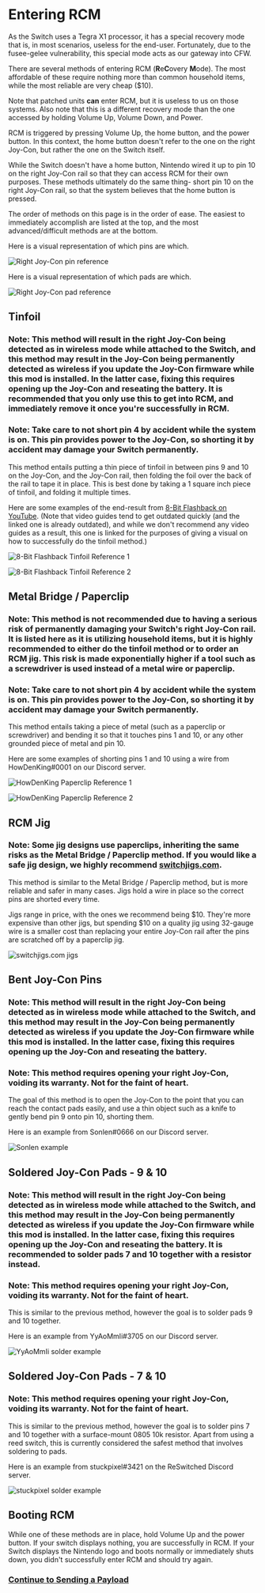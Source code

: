 # Entering RCM


As the Switch uses a Tegra X1 processor, it has a special recovery mode that is, in most scenarios, useless for the end-user. Fortunately, due to the fusee-gelee vulnerability, this special mode acts as our gateway into CFW.

There are several methods of entering RCM (**R**e**C**overy **M**ode). The most affordable of these require nothing more than common household items, while the most reliable are very cheap ($10).

Note that patched units **can** enter RCM, but it is useless to us on those systems. Also note that this is a different recovery mode than the one accessed by holding Volume Up, Volume Down, and Power.

RCM is triggered by pressing Volume Up, the home button, and the power button. In this context, the home button doesn't refer to the one on the right Joy-Con, but rather the one on the Switch itself.

While the Switch doesn't have a home button, Nintendo wired it up to pin 10 on the right Joy-Con rail so that they can access RCM for their own purposes. These methods ultimately do the same thing- short pin 10 on the right Joy-Con rail, so that the system believes that the home button is pressed.

The order of methods on this page is in the order of ease. The easiest to immediately accomplish are listed at the top, and the most advanced/difficult methods are at the bottom.

Here is a visual representation of which pins are which.

![Right Joy-Con pin reference](../img/entering_rcm_pin_reference.jpg)

Here is a visual representation of which pads are which.

![Right Joy-Con pad reference](../img/entering_rcm_pad_reference.jpg)

## Tinfoil

### **Note:** This method will result in the right Joy-Con being detected as in wireless mode while attached to the Switch, and this method may result in the Joy-Con being permanently detected as wireless if you update the Joy-Con firmware while this mod is installed. In the latter case, fixing this requires opening up the Joy-Con and reseating the battery. It is recommended that you only use this to get into RCM, and immediately remove it once you're successfully in RCM.

### **Note:** Take care to not short pin 4 by accident while the system is on. This pin provides power to the Joy-Con, so shorting it by accident may damage your Switch permanently.

This method entails putting a thin piece of tinfoil in between pins 9 and 10 on the Joy-Con, and the Joy-Con rail, then folding the foil over the back of the rail to tape it in place. This is best done by taking a 1 square inch piece of tinfoil, and folding it multiple times.

Here are some examples of the end-result from [8-Bit Flashback on YouTube](https://youtu.be/3-UeB_enPrM?t=136). (Note that video guides tend to get outdated quickly (and the linked one is already outdated), and while we don't recommend any video guides as a result, this one is linked for the purposes of giving a visual on how to successfully do the tinfoil method.)

![8-Bit Flashback Tinfoil Reference 1](../img/entering_rcm_tinfoil_8bfb_1.png)

![8-Bit Flashback Tinfoil Reference 2](../img/entering_rcm_tinfoil_8bfb_2.png)

## Metal Bridge / Paperclip

### **Note:** This method is not recommended due to having a serious risk of permanently damaging your Switch's right Joy-Con rail. It is listed here as it is utilizing household items, but it is highly recommended to either do the tinfoil method or to order an RCM jig. This risk is made exponentially higher if a tool such as a screwdriver is used instead of a metal wire or paperclip.

### **Note:** Take care to not short pin 4 by accident while the system is on. This pin provides power to the Joy-Con, so shorting it by accident may damage your Switch permanently.

This method entails taking a piece of metal (such as a paperclip or screwdriver) and bending it so that it touches pins 1 and 10, or any other grounded piece of metal and pin 10.

Here are some examples of shorting pins 1 and 10 using a wire from HowDenKing#0001 on our Discord server.

![HowDenKing Paperclip Reference 1](../img/entering_rcm_paperclip_hdk_1.jpg)

![HowDenKing Paperclip Reference 2](../img/entering_rcm_paperclip_hdk_2.jpg)

## RCM Jig

### **Note:** Some jig designs use paperclips, inheriting the same risks as the Metal Bridge / Paperclip method. If you would like a safe jig design, we highly recommend [switchjigs.com](https://switchjigs.com).

This method is similar to the Metal Bridge / Paperclip method, but is more reliable and safer in many cases. Jigs hold a wire in place so the correct pins are shorted every time.

Jigs range in price, with the ones we recommend being $10. They're more expensive than other jigs, but spending $10 on a quality jig using 32-gauge wire is a smaller cost than replacing your entire Joy-Con rail after the pins are scratched off by a paperclip jig.

![switchjigs.com jigs](../img/entering_rcm_jig.jpg)

## Bent Joy-Con Pins

### **Note:** This method will result in the right Joy-Con being detected as in wireless mode while attached to the Switch, and this method may result in the Joy-Con being permanently detected as wireless if you update the Joy-Con firmware while this mod is installed. In the latter case, fixing this requires opening up the Joy-Con and reseating the battery.

### **Note:** This method requires opening your right Joy-Con, voiding its warranty. Not for the faint of heart.

The goal of this method is to open the Joy-Con to the point that you can reach the contact pads easily, and use a thin object such as a knife to gently bend pin 9 onto pin 10, shorting them.

Here is an example from Sonlen#0666 on our Discord server.

![Sonlen example](../img/entering_rcm_bent_pins.jpg)

## Soldered Joy-Con Pads - 9 & 10 

### **Note:** This method will result in the right Joy-Con being detected as in wireless mode while attached to the Switch, and this method may result in the Joy-Con being permanently detected as wireless if you update the Joy-Con firmware while this mod is installed. In the latter case, fixing this requires opening up the Joy-Con and reseating the battery. It is recommended to solder pads 7 and 10 together with a resistor instead.

### **Note:** This method requires opening your right Joy-Con, voiding its warranty. Not for the faint of heart.

This is similar to the previous method, however the goal is to solder pads 9 and 10 together.

Here is an example from YyAoMmIi#3705 on our Discord server.

![YyAoMmIi solder example](../img/entering_rcm_solder_910_yyaommii.jpg)

## Soldered Joy-Con Pads - 7 & 10

### **Note:** This method requires opening your right Joy-Con, voiding its warranty. Not for the faint of heart.

This is similar to the previous method, however the goal is to solder pins 7 and 10 together with a surface-mount 0805 10k resistor. Apart from using a reed switch, this is currently considered the safest method that involves soldering to pads.

Here is an example from stuckpixel#3421 on the ReSwitched Discord server.

![stuckpixel solder example](../img/entering_rcm_solder_710_stuckpixel.png)

## Booting RCM

While one of these methods are in place, hold Volume Up and the power button. If your switch displays nothing, you are successfully in RCM. If your Switch displays the Nintendo logo and boots normally or immediately shuts down, you didn't successfully enter RCM and should try again.

### [Continue to Sending a Payload](sending_payload.md)